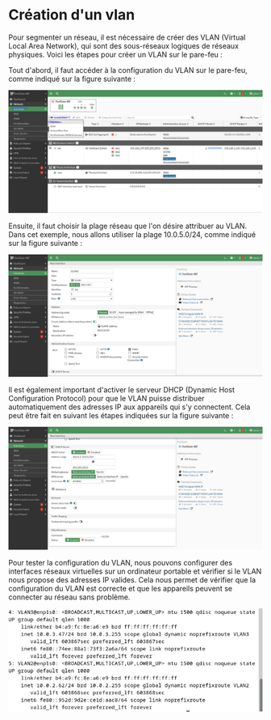 # Création d'un vlan

Pour segmenter un réseau, il est nécessaire de créer des VLAN (Virtual Local Area Network), qui sont des sous-réseaux logiques de réseaux physiques. Voici les étapes pour créer un VLAN sur le pare-feu :

Tout d'abord, il faut accéder à la configuration du VLAN sur le pare-feu, comme indiqué sur la figure suivante :

![Alt text](./images/VLAN1.png)

Ensuite, il faut choisir la plage réseau que l'on désire attribuer au VLAN. Dans cet exemple, nous allons utiliser la plage 10.0.5.0/24, comme indiqué sur la figure suivante :

![Alt text](./images/VLAN2.png)

Il est également important d'activer le serveur DHCP (Dynamic Host Configuration Protocol) pour que le VLAN puisse distribuer automatiquement des adresses IP aux appareils qui s'y connectent. Cela peut être fait en suivant les étapes indiquées sur la figure suivante :

![Alt text](./images/VLAN3.png)

Pour tester la configuration du VLAN, nous pouvons configurer des interfaces réseaux virtuelles sur un ordinateur portable et vérifier si le VLAN nous propose des adresses IP valides. Cela nous permet de vérifier que la configuration du VLAN est correcte et que les appareils peuvent se connecter au réseau sans problème.

![Alt text](./images/VLAN4.png)